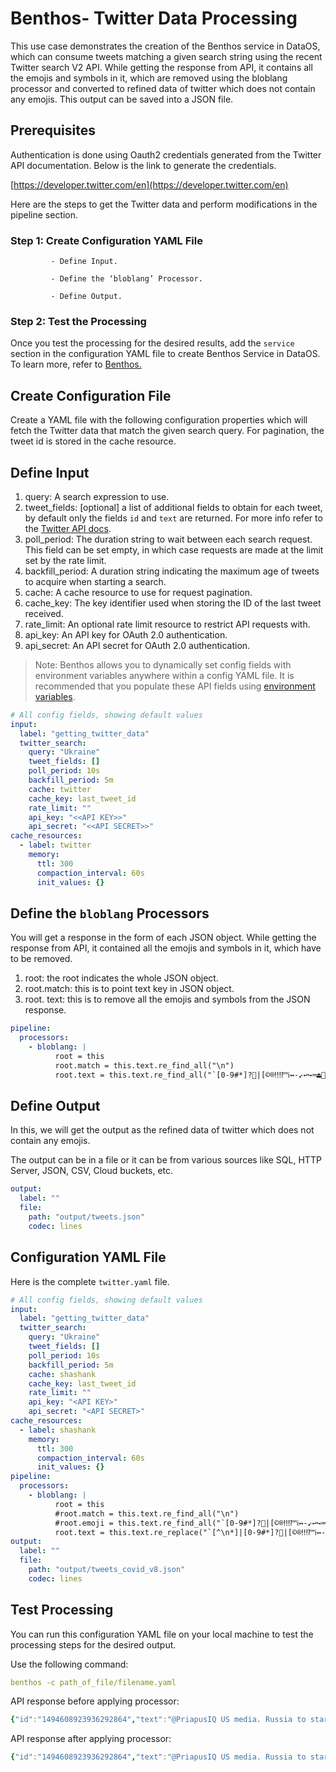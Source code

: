 # Benthos- Twitter Data Processing

This use case demonstrates the creation of the Benthos service in DataOS, which can consume tweets matching a given search string using the recent Twitter search V2 API. While getting the response from API, it contains all the emojis and symbols in it, which are removed using the bloblang processor and converted to refined data of twitter which does not contain any emojis. This output can be saved into a JSON file.

## Prerequisites

Authentication is done using Oauth2 credentials generated from the Twitter API documentation. Below is the link to generate the credentials.

[https://developer.twitter.com/en](https://developer.twitter.com/en)

Here are the steps to get the Twitter data and perform modifications in the pipeline section.

### Step 1: Create Configuration YAML File

             - Define Input.

             - Define the ‘bloblang’ Processor.

             - Define Output.

### Step 2: Test the Processing

Once you test the processing for the desired results, add the `service` section in the configuration YAML file to create Benthos Service in DataOS. To learn more, refer to [Benthos.](./Benthos.md)


## Create Configuration File

Create a YAML file with the following configuration properties which will fetch the Twitter data that match the given search query. For pagination, the tweet id is stored in the cache resource.

## Define Input

1. query: A search expression to use.
2. tweet_fields: [optional] a list of additional fields to obtain for each tweet, by default only the fields `id` and `text` are returned. For more info refer to the [Twitter API docs](https://developer.twitter.com/en/docs/twitter-api/fields).
3. poll_period: The duration string to wait between each search request. This field can be set empty, in which case requests are made at the limit set by the rate limit.
4. backfill_period: A duration string indicating the maximum age of tweets to acquire when starting a search.
5. cache: A cache resource to use for request pagination.
6. cache_key: The key identifier used when storing the ID of the last tweet received.
7. rate_limit: An optional rate limit resource to restrict API requests with. 
8. api_key: An API key for OAuth 2.0 authentication. 
9. api_secret: An API secret for OAuth 2.0 authentication. 

> Note: Benthos allows you to dynamically set config fields with environment variables anywhere within a config YAML file. It is recommended that you populate these API fields using [environment variables](https://www.benthos.dev/docs/configuration/interpolation).
> 

```yaml
# All config fields, showing default values
input:
  label: "getting_twitter_data"
  twitter_search:
    query: "Ukraine"
    tweet_fields: []
    poll_period: 10s
    backfill_period: 5m
    cache: twitter
    cache_key: last_tweet_id
    rate_limit: ""
    api_key: "<<API KEY>>"
    api_secret: "<<API SECRET>>"
cache_resources:
  - label: twitter
    memory:
      ttl: 300
      compaction_interval: 60s
      init_values: {}
```

## Define the `bloblang` Processors

You will get a response in the form of each JSON object. While getting the response from API, it contained all the emojis and symbols in it, which have to be removed.

1. root: the root indicates the whole JSON object. 
2. root.match: this is to point text key in JSON object.
3. root. text: this is to remove all the emojis and symbols from the JSON response.

```yaml
pipeline:
  processors:
    - bloblang: |
          root = this
          root.match = this.text.re_find_all("\n")
          root.text = this.text.re_find_all("`[0-9#*]️?⃣|[©®‼⁉™ℹ↔-↙↩↪⌨⏏⏭-⏯⏱⏲⏸-⏺Ⓜ▪▫▶◀◻◼☀-☄☎☑☘☠☢☣☦☪☮☯☸-☺♀♂♟♠♣♥♦♨♻♾⚒⚔-⚗⚙⚛⚜⚠⚧⚰⚱⛈⛏⛑⛓⛩⛰⛱⛴⛷⛸✂✈✉✏✒✔✖✝✡✳✴❄❇❣➡⤴⤵⬅-⬇〰〽㊗㊙🅰🅱🅾🅿🈂🈷🌡🌤-🌬🌶🍽🎖🎗🎙-🎛🎞🎟🏍🏎🏔-🏟🏵🏷🐿📽🕉🕊🕯🕰🕳🕶-🕹🖇🖊-🖍🖥🖨🖱🖲🖼🗂-🗄🗑-🗓🗜-🗞🗡🗣🗨🗯🗳🗺🛋🛍-🛏🛠-🛥🛩🛰🛳]️?|[☝✌✍🕴🖐][️🏻-🏿]?|[⛹🏋🏌🕵](?:‍[♀♂]️?|[️🏻-🏿](?:‍[♀♂]️?)?)?|[✊✋🎅🏂🏇👂👃👆-👐👦👧👫-👭👲👴-👶👸👼💃💅💏💑💪🕺🖕🖖🙌🙏🛀🛌🤌🤏🤘-🤟🤰-🤴🤶🥷🦵🦶🦻🧒🧓🧕🫃-🫅🫰🫲-🫶][🏻-🏿]?|❤(?:‍[🔥🩹]|️(?:‍[🔥🩹])?)?|🇦[🇨-🇬🇮🇱🇲🇴🇶-🇺🇼🇽🇿]|🇧[🇦🇧🇩-🇯🇱-🇴🇶-🇹🇻🇼🇾🇿]|🇨[🇦🇨🇩🇫-🇮🇰-🇵🇷🇺-🇿]|🇩[🇪🇬🇯🇰🇲🇴🇿]|🇪[🇦🇨🇪🇬🇭🇷-🇺]|🇫[🇮-🇰🇲🇴🇷]|🇬[🇦🇧🇩-🇮🇱-🇳🇵-🇺🇼🇾]|🇭[🇰🇲🇳🇷🇹🇺]|🇮[🇨-🇪🇱-🇴🇶-🇹]|🇯[🇪🇲🇴🇵]|🇰[🇪🇬-🇮🇲🇳🇵🇷🇼🇾🇿]|🇱[🇦-🇨🇮🇰🇷-🇻🇾]|🇲[🇦🇨-🇭🇰-🇿]|🇳[🇦🇨🇪-🇬🇮🇱🇴🇵🇷🇺🇿]|🇴🇲|🇵[🇦🇪-🇭🇰-🇳🇷-🇹🇼🇾]|🇶🇦|🇷[🇪🇴🇸🇺🇼]|🇸[🇦-🇪🇬-🇴🇷-🇹🇻🇽-🇿]|🇹[🇦🇨🇩🇫-🇭🇯-🇴🇷🇹🇻🇼🇿]|🇺[🇦🇬🇲🇳🇸🇾🇿]|🇻[🇦🇨🇪🇬🇮🇳🇺]|🇼[🇫🇸]|🇽🇰|🇾[🇪🇹]|🇿[🇦🇲🇼]|[🏃🏄🏊👮👰👱👳👷💁💂💆💇🙅-🙇🙋🙍🙎🚣🚴-🚶🤦🤵🤷-🤹🤽🤾🦸🦹🧍-🧏🧔🧖-🧝](?:‍[♀♂]️?|[🏻-🏿](?:‍[♀♂]️?)?)?|🏳(?:‍(?:⚧️?|🌈)|️(?:‍(?:⚧️?|🌈))?)?|🏴(?:‍☠️?|󠁧󠁢(?:󠁥󠁮󠁧|󠁳󠁣󠁴|󠁷󠁬󠁳)󠁿)?|🐈(?:‍⬛)?|🐕(?:‍🦺)?|🐻(?:‍❄️?)?|👁(?:‍🗨️?|️(?:‍🗨️?)?)?|👨(?:‍(?:[⚕⚖✈]️?|❤️?‍(?:💋‍)?👨|👦(?:‍👦)?|👧(?:‍[👦👧])?|[👨👩]‍(?:👦(?:‍👦)?|👧(?:‍[👦👧])?)|[🌾🍳🍼🎓🎤🎨🏫🏭💻💼🔧🔬🚀🚒🦯-🦳🦼🦽])|🏻(?:‍(?:[⚕⚖✈]️?|❤️?‍(?:💋‍)?👨[🏻-🏿]|🤝‍👨[🏼-🏿]|[🌾🍳🍼🎓🎤🎨🏫🏭💻💼🔧🔬🚀🚒🦯-🦳🦼🦽]))?|🏼(?:‍(?:[⚕⚖✈]️?|❤️?‍(?:💋‍)?👨[🏻-🏿]|🤝‍👨[🏻🏽-🏿]|[🌾🍳🍼🎓🎤🎨🏫🏭💻💼🔧🔬🚀🚒🦯-🦳🦼🦽]))?|🏽(?:‍(?:[⚕⚖✈]️?|❤️?‍(?:💋‍)?👨[🏻-🏿]|🤝‍👨[🏻🏼🏾🏿]|[🌾🍳🍼🎓🎤🎨🏫🏭💻💼🔧🔬🚀🚒🦯-🦳🦼🦽]))?|🏾(?:‍(?:[⚕⚖✈]️?|❤️?‍(?:💋‍)?👨[🏻-🏿]|🤝‍👨[🏻-🏽🏿]|[🌾🍳🍼🎓🎤🎨🏫🏭💻💼🔧🔬🚀🚒🦯-🦳🦼🦽]))?|🏿(?:‍(?:[⚕⚖✈]️?|❤️?‍(?:💋‍)?👨[🏻-🏿]|🤝‍👨[🏻-🏾]|[🌾🍳🍼🎓🎤🎨🏫🏭💻💼🔧🔬🚀🚒🦯-🦳🦼🦽]))?)?|👩(?:‍(?:[⚕⚖✈]️?|❤️?‍(?:[👨👩]|💋‍[👨👩])|👦(?:‍👦)?|👧(?:‍[👦👧])?|👩‍(?:👦(?:‍👦)?|👧(?:‍[👦👧])?)|[🌾🍳🍼🎓🎤🎨🏫🏭💻💼🔧🔬🚀🚒🦯-🦳🦼🦽])|🏻(?:‍(?:[⚕⚖✈]️?|❤️?‍(?:💋‍)?[👨👩][🏻-🏿]|🤝‍[👨👩][🏼-🏿]|[🌾🍳🍼🎓🎤🎨🏫🏭💻💼🔧🔬🚀🚒🦯-🦳🦼🦽]))?|🏼(?:‍(?:[⚕⚖✈]️?|❤️?‍(?:💋‍)?[👨👩][🏻-🏿]|🤝‍[👨👩][🏻🏽-🏿]|[🌾🍳🍼🎓🎤🎨🏫🏭💻💼🔧🔬🚀🚒🦯-🦳🦼🦽]))?|🏽(?:‍(?:[⚕⚖✈]️?|❤️?‍(?:💋‍)?[👨👩][🏻-🏿]|🤝‍[👨👩][🏻🏼🏾🏿]|[🌾🍳🍼🎓🎤🎨🏫🏭💻💼🔧🔬🚀🚒🦯-🦳🦼🦽]))?|🏾(?:‍(?:[⚕⚖✈]️?|❤️?‍(?:💋‍)?[👨👩][🏻-🏿]|🤝‍[👨👩][🏻-🏽🏿]|[🌾🍳🍼🎓🎤🎨🏫🏭💻💼🔧🔬🚀🚒🦯-🦳🦼🦽]))?|🏿(?:‍(?:[⚕⚖✈]️?|❤️?‍(?:💋‍)?[👨👩][🏻-🏿]|🤝‍[👨👩][🏻-🏾]|[🌾🍳🍼🎓🎤🎨🏫🏭💻💼🔧🔬🚀🚒🦯-🦳🦼🦽]))?)?|[👯🤼🧞🧟](?:‍[♀♂]️?)?|😮(?:‍💨)?|😵(?:‍💫)?|😶(?:‍🌫️?)?|🧑(?:‍(?:[⚕⚖✈]️?|🤝‍🧑|[🌾🍳🍼🎄🎓🎤🎨🏫🏭💻💼🔧🔬🚀🚒🦯-🦳🦼🦽])|🏻(?:‍(?:[⚕⚖✈]️?|❤️?‍(?:💋‍)?🧑[🏼-🏿]|🤝‍🧑[🏻-🏿]|[🌾🍳🍼🎄🎓🎤🎨🏫🏭💻💼🔧🔬🚀🚒🦯-🦳🦼🦽]))?|🏼(?:‍(?:[⚕⚖✈]️?|❤️?‍(?:💋‍)?🧑[🏻🏽-🏿]|🤝‍🧑[🏻-🏿]|[🌾🍳🍼🎄🎓🎤🎨🏫🏭💻💼🔧🔬🚀🚒🦯-🦳🦼🦽]))?|🏽(?:‍(?:[⚕⚖✈]️?|❤️?‍(?:💋‍)?🧑[🏻🏼🏾🏿]|🤝‍🧑[🏻-🏿]|[🌾🍳🍼🎄🎓🎤🎨🏫🏭💻💼🔧🔬🚀🚒🦯-🦳🦼🦽]))?|🏾(?:‍(?:[⚕⚖✈]️?|❤️?‍(?:💋‍)?🧑[🏻-🏽🏿]|🤝‍🧑[🏻-🏿]|[🌾🍳🍼🎄🎓🎤🎨🏫🏭💻💼🔧🔬🚀🚒🦯-🦳🦼🦽]))?|🏿(?:‍(?:[⚕⚖✈]️?|❤️?‍(?:💋‍)?🧑[🏻-🏾]|🤝‍🧑[🏻-🏿]|[🌾🍳🍼🎄🎓🎤🎨🏫🏭💻💼🔧🔬🚀🚒🦯-🦳🦼🦽]))?)?|[⌚⌛⏩-⏬⏰⏳◽◾☔☕♈-♓♿⚓⚡⚪⚫⚽⚾⛄⛅⛎⛔⛪⛲⛳⛵⛺⛽✅✨❌❎❓-❕❗➕-➗➰➿⬛⬜⭐⭕🀄🃏🆎🆑-🆚🈁🈚🈯🈲-🈶🈸-🈺🉐🉑🌀-🌠🌭-🌵🌷-🍼🍾-🎄🎆-🎓🎠-🏁🏅🏆🏈🏉🏏-🏓🏠-🏰🏸-🐇🐉-🐔🐖-🐺🐼-🐾👀👄👅👑-👥👪👹-👻👽-💀💄💈-💎💐💒-💩💫-📼📿-🔽🕋-🕎🕐-🕧🖤🗻-😭😯-😴😷-🙄🙈-🙊🚀-🚢🚤-🚳🚷-🚿🛁-🛅🛐-🛒🛕-🛗🛝-🛟🛫🛬🛴-🛼🟠-🟫🟰🤍🤎🤐-🤗🤠-🤥🤧-🤯🤺🤿-🥅🥇-🥶🥸-🦴🦷🦺🦼-🧌🧐🧠-🧿🩰-🩴🩸-🩼🪀-🪆🪐-🪬🪰-🪺🫀-🫂🫐-🫙🫠-🫧]|🫱(?:🏻(?:‍🫲[🏼-🏿])?|🏼(?:‍🫲[🏻🏽-🏿])?|🏽(?:‍🫲[🏻🏼🏾🏿])?|🏾(?:‍🫲[🏻-🏽🏿])?|🏿(?:‍🫲[🏻-🏾])?)?`g")

```

## Define Output

In this, we will get the output as the refined data of twitter which does not contain any emojis.

The output can be in a file or it can be from various sources like SQL, HTTP Server, JSON, CSV, Cloud buckets, etc.

```yaml
output:
  label: ""
  file:
    path: "output/tweets.json"
    codec: lines
```

## Configuration YAML File

Here is the complete `twitter.yaml` file.

```yaml
# All config fields, showing default values
input:
  label: "getting_twitter_data"
  twitter_search:
    query: "Ukraine"
    tweet_fields: []
    poll_period: 10s
    backfill_period: 5m
    cache: shashank
    cache_key: last_tweet_id
    rate_limit: ""
    api_key: "<API KEY>"
    api_secret: "<API SECRET>"
cache_resources:
  - label: shashank
    memory:
      ttl: 300
      compaction_interval: 60s
      init_values: {}
pipeline:
  processors:
    - bloblang: |
          root = this
          #root.match = this.text.re_find_all("\n")
          #root.emoji = this.text.re_find_all("`[0-9#*]️?⃣|[©®‼⁉™ℹ↔-↙↩↪⌨⏏⏭-⏯⏱⏲⏸-⏺Ⓜ▪▫▶◀◻◼☀-☄☎☑☘☠☢☣☦☪☮☯☸-☺♀♂♟♠♣♥♦♨♻♾⚒⚔-⚗⚙⚛⚜⚠⚧⚰⚱⛈⛏⛑⛓⛩⛰⛱⛴⛷⛸✂✈✉✏✒✔✖✝✡✳✴❄❇❣➡⤴⤵⬅-⬇〰〽㊗㊙🅰🅱🅾🅿🈂🈷🌡🌤-🌬🌶🍽🎖🎗🎙-🎛🎞🎟🏍🏎🏔-🏟🏵🏷🐿📽🕉🕊🕯🕰🕳🕶-🕹🖇🖊-🖍🖥🖨🖱🖲🖼🗂-🗄🗑-🗓🗜-🗞🗡🗣🗨🗯🗳🗺🛋🛍-🛏🛠-🛥🛩🛰🛳]️?|[☝✌✍🕴🖐][️🏻-🏿]?|[⛹🏋🏌🕵](?:‍[♀♂]️?|[️🏻-🏿](?:‍[♀♂]️?)?)?|[✊✋🎅🏂🏇👂👃👆-👐👦👧👫-👭👲👴-👶👸👼💃💅💏💑💪🕺🖕🖖🙌🙏🛀🛌🤌🤏🤘-🤟🤰-🤴🤶🥷🦵🦶🦻🧒🧓🧕🫃-🫅🫰🫲-🫶][🏻-🏿]?|❤(?:‍[🔥🩹]|️(?:‍[🔥🩹])?)?|🇦[🇨-🇬🇮🇱🇲🇴🇶-🇺🇼🇽🇿]|🇧[🇦🇧🇩-🇯🇱-🇴🇶-🇹🇻🇼🇾🇿]|🇨[🇦🇨🇩🇫-🇮🇰-🇵🇷🇺-🇿]|🇩[🇪🇬🇯🇰🇲🇴🇿]|🇪[🇦🇨🇪🇬🇭🇷-🇺]|🇫[🇮-🇰🇲🇴🇷]|🇬[🇦🇧🇩-🇮🇱-🇳🇵-🇺🇼🇾]|🇭[🇰🇲🇳🇷🇹🇺]|🇮[🇨-🇪🇱-🇴🇶-🇹]|🇯[🇪🇲🇴🇵]|🇰[🇪🇬-🇮🇲🇳🇵🇷🇼🇾🇿]|🇱[🇦-🇨🇮🇰🇷-🇻🇾]|🇲[🇦🇨-🇭🇰-🇿]|🇳[🇦🇨🇪-🇬🇮🇱🇴🇵🇷🇺🇿]|🇴🇲|🇵[🇦🇪-🇭🇰-🇳🇷-🇹🇼🇾]|🇶🇦|🇷[🇪🇴🇸🇺🇼]|🇸[🇦-🇪🇬-🇴🇷-🇹🇻🇽-🇿]|🇹[🇦🇨🇩🇫-🇭🇯-🇴🇷🇹🇻🇼🇿]|🇺[🇦🇬🇲🇳🇸🇾🇿]|🇻[🇦🇨🇪🇬🇮🇳🇺]|🇼[🇫🇸]|🇽🇰|🇾[🇪🇹]|🇿[🇦🇲🇼]|[🏃🏄🏊👮👰👱👳👷💁💂💆💇🙅-🙇🙋🙍🙎🚣🚴-🚶🤦🤵🤷-🤹🤽🤾🦸🦹🧍-🧏🧔🧖-🧝](?:‍[♀♂]️?|[🏻-🏿](?:‍[♀♂]️?)?)?|🏳(?:‍(?:⚧️?|🌈)|️(?:‍(?:⚧️?|🌈))?)?|🏴(?:‍☠️?|󠁧󠁢(?:󠁥󠁮󠁧|󠁳󠁣󠁴|󠁷󠁬󠁳)󠁿)?|🐈(?:‍⬛)?|🐕(?:‍🦺)?|🐻(?:‍❄️?)?|👁(?:‍🗨️?|️(?:‍🗨️?)?)?|👨(?:‍(?:[⚕⚖✈]️?|❤️?‍(?:💋‍)?👨|👦(?:‍👦)?|👧(?:‍[👦👧])?|[👨👩]‍(?:👦(?:‍👦)?|👧(?:‍[👦👧])?)|[🌾🍳🍼🎓🎤🎨🏫🏭💻💼🔧🔬🚀🚒🦯-🦳🦼🦽])|🏻(?:‍(?:[⚕⚖✈]️?|❤️?‍(?:💋‍)?👨[🏻-🏿]|🤝‍👨[🏼-🏿]|[🌾🍳🍼🎓🎤🎨🏫🏭💻💼🔧🔬🚀🚒🦯-🦳🦼🦽]))?|🏼(?:‍(?:[⚕⚖✈]️?|❤️?‍(?:💋‍)?👨[🏻-🏿]|🤝‍👨[🏻🏽-🏿]|[🌾🍳🍼🎓🎤🎨🏫🏭💻💼🔧🔬🚀🚒🦯-🦳🦼🦽]))?|🏽(?:‍(?:[⚕⚖✈]️?|❤️?‍(?:💋‍)?👨[🏻-🏿]|🤝‍👨[🏻🏼🏾🏿]|[🌾🍳🍼🎓🎤🎨🏫🏭💻💼🔧🔬🚀🚒🦯-🦳🦼🦽]))?|🏾(?:‍(?:[⚕⚖✈]️?|❤️?‍(?:💋‍)?👨[🏻-🏿]|🤝‍👨[🏻-🏽🏿]|[🌾🍳🍼🎓🎤🎨🏫🏭💻💼🔧🔬🚀🚒🦯-🦳🦼🦽]))?|🏿(?:‍(?:[⚕⚖✈]️?|❤️?‍(?:💋‍)?👨[🏻-🏿]|🤝‍👨[🏻-🏾]|[🌾🍳🍼🎓🎤🎨🏫🏭💻💼🔧🔬🚀🚒🦯-🦳🦼🦽]))?)?|👩(?:‍(?:[⚕⚖✈]️?|❤️?‍(?:[👨👩]|💋‍[👨👩])|👦(?:‍👦)?|👧(?:‍[👦👧])?|👩‍(?:👦(?:‍👦)?|👧(?:‍[👦👧])?)|[🌾🍳🍼🎓🎤🎨🏫🏭💻💼🔧🔬🚀🚒🦯-🦳🦼🦽])|🏻(?:‍(?:[⚕⚖✈]️?|❤️?‍(?:💋‍)?[👨👩][🏻-🏿]|🤝‍[👨👩][🏼-🏿]|[🌾🍳🍼🎓🎤🎨🏫🏭💻💼🔧🔬🚀🚒🦯-🦳🦼🦽]))?|🏼(?:‍(?:[⚕⚖✈]️?|❤️?‍(?:💋‍)?[👨👩][🏻-🏿]|🤝‍[👨👩][🏻🏽-🏿]|[🌾🍳🍼🎓🎤🎨🏫🏭💻💼🔧🔬🚀🚒🦯-🦳🦼🦽]))?|🏽(?:‍(?:[⚕⚖✈]️?|❤️?‍(?:💋‍)?[👨👩][🏻-🏿]|🤝‍[👨👩][🏻🏼🏾🏿]|[🌾🍳🍼🎓🎤🎨🏫🏭💻💼🔧🔬🚀🚒🦯-🦳🦼🦽]))?|🏾(?:‍(?:[⚕⚖✈]️?|❤️?‍(?:💋‍)?[👨👩][🏻-🏿]|🤝‍[👨👩][🏻-🏽🏿]|[🌾🍳🍼🎓🎤🎨🏫🏭💻💼🔧🔬🚀🚒🦯-🦳🦼🦽]))?|🏿(?:‍(?:[⚕⚖✈]️?|❤️?‍(?:💋‍)?[👨👩][🏻-🏿]|🤝‍[👨👩][🏻-🏾]|[🌾🍳🍼🎓🎤🎨🏫🏭💻💼🔧🔬🚀🚒🦯-🦳🦼🦽]))?)?|[👯🤼🧞🧟](?:‍[♀♂]️?)?|😮(?:‍💨)?|😵(?:‍💫)?|😶(?:‍🌫️?)?|🧑(?:‍(?:[⚕⚖✈]️?|🤝‍🧑|[🌾🍳🍼🎄🎓🎤🎨🏫🏭💻💼🔧🔬🚀🚒🦯-🦳🦼🦽])|🏻(?:‍(?:[⚕⚖✈]️?|❤️?‍(?:💋‍)?🧑[🏼-🏿]|🤝‍🧑[🏻-🏿]|[🌾🍳🍼🎄🎓🎤🎨🏫🏭💻💼🔧🔬🚀🚒🦯-🦳🦼🦽]))?|🏼(?:‍(?:[⚕⚖✈]️?|❤️?‍(?:💋‍)?🧑[🏻🏽-🏿]|🤝‍🧑[🏻-🏿]|[🌾🍳🍼🎄🎓🎤🎨🏫🏭💻💼🔧🔬🚀🚒🦯-🦳🦼🦽]))?|🏽(?:‍(?:[⚕⚖✈]️?|❤️?‍(?:💋‍)?🧑[🏻🏼🏾🏿]|🤝‍🧑[🏻-🏿]|[🌾🍳🍼🎄🎓🎤🎨🏫🏭💻💼🔧🔬🚀🚒🦯-🦳🦼🦽]))?|🏾(?:‍(?:[⚕⚖✈]️?|❤️?‍(?:💋‍)?🧑[🏻-🏽🏿]|🤝‍🧑[🏻-🏿]|[🌾🍳🍼🎄🎓🎤🎨🏫🏭💻💼🔧🔬🚀🚒🦯-🦳🦼🦽]))?|🏿(?:‍(?:[⚕⚖✈]️?|❤️?‍(?:💋‍)?🧑[🏻-🏾]|🤝‍🧑[🏻-🏿]|[🌾🍳🍼🎄🎓🎤🎨🏫🏭💻💼🔧🔬🚀🚒🦯-🦳🦼🦽]))?)?|[⌚⌛⏩-⏬⏰⏳◽◾☔☕♈-♓♿⚓⚡⚪⚫⚽⚾⛄⛅⛎⛔⛪⛲⛳⛵⛺⛽✅✨❌❎❓-❕❗➕-➗➰➿⬛⬜⭐⭕🀄🃏🆎🆑-🆚🈁🈚🈯🈲-🈶🈸-🈺🉐🉑🌀-🌠🌭-🌵🌷-🍼🍾-🎄🎆-🎓🎠-🏁🏅🏆🏈🏉🏏-🏓🏠-🏰🏸-🐇🐉-🐔🐖-🐺🐼-🐾👀👄👅👑-👥👪👹-👻👽-💀💄💈-💎💐💒-💩💫-📼📿-🔽🕋-🕎🕐-🕧🖤🗻-😭😯-😴😷-🙄🙈-🙊🚀-🚢🚤-🚳🚷-🚿🛁-🛅🛐-🛒🛕-🛗🛝-🛟🛫🛬🛴-🛼🟠-🟫🟰🤍🤎🤐-🤗🤠-🤥🤧-🤯🤺🤿-🥅🥇-🥶🥸-🦴🦷🦺🦼-🧌🧐🧠-🧿🩰-🩴🩸-🩼🪀-🪆🪐-🪬🪰-🪺🫀-🫂🫐-🫙🫠-🫧]|🫱(?:🏻(?:‍🫲[🏼-🏿])?|🏼(?:‍🫲[🏻🏽-🏿])?|🏽(?:‍🫲[🏻🏼🏾🏿])?|🏾(?:‍🫲[🏻-🏽🏿])?|🏿(?:‍🫲[🏻-🏾])?)?`g")
          root.text = this.text.re_replace("`[^\n*]|[0-9#*]️?⃣|[©®‼⁉™ℹ↔-↙↩↪⌨⏏⏭-⏯⏱⏲⏸-⏺Ⓜ▪▫▶◀◻◼☀-☄☎☑☘☠☢☣☦☪☮☯☸-☺♀♂♟♠♣♥♦♨♻♾⚒⚔-⚗⚙⚛⚜⚠⚧⚰⚱⛈⛏⛑⛓⛩⛰⛱⛴⛷⛸✂✈✉✏✒✔✖✝✡✳✴❄❇❣➡⤴⤵⬅-⬇〰〽㊗㊙🅰🅱🅾🅿🈂🈷🌡🌤-🌬🌶🍽🎖🎗🎙-🎛🎞🎟🏍🏎🏔-🏟🏵🏷🐿📽🕉🕊🕯🕰🕳🕶-🕹🖇🖊-🖍🖥🖨🖱🖲🖼🗂-🗄🗑-🗓🗜-🗞🗡🗣🗨🗯🗳🗺🛋🛍-🛏🛠-🛥🛩🛰🛳]️?|[☝✌✍🕴🖐][️🏻-🏿]?|[⛹🏋🏌🕵](?:‍[♀♂]️?|[️🏻-🏿](?:‍[♀♂]️?)?)?|[✊✋🎅🏂🏇👂👃👆-👐👦👧👫-👭👲👴-👶👸👼💃💅💏💑💪🕺🖕🖖🙌🙏🛀🛌🤌🤏🤘-🤟🤰-🤴🤶🥷🦵🦶🦻🧒🧓🧕🫃-🫅🫰🫲-🫶][🏻-🏿]?|❤(?:‍[🔥🩹]|️(?:‍[🔥🩹])?)?|🇦[🇨-🇬🇮🇱🇲🇴🇶-🇺🇼🇽🇿]|🇧[🇦🇧🇩-🇯🇱-🇴🇶-🇹🇻🇼🇾🇿]|🇨[🇦🇨🇩🇫-🇮🇰-🇵🇷🇺-🇿]|🇩[🇪🇬🇯🇰🇲🇴🇿]|🇪[🇦🇨🇪🇬🇭🇷-🇺]|🇫[🇮-🇰🇲🇴🇷]|🇬[🇦🇧🇩-🇮🇱-🇳🇵-🇺🇼🇾]|🇭[🇰🇲🇳🇷🇹🇺]|🇮[🇨-🇪🇱-🇴🇶-🇹]|🇯[🇪🇲🇴🇵]|🇰[🇪🇬-🇮🇲🇳🇵🇷🇼🇾🇿]|🇱[🇦-🇨🇮🇰🇷-🇻🇾]|🇲[🇦🇨-🇭🇰-🇿]|🇳[🇦🇨🇪-🇬🇮🇱🇴🇵🇷🇺🇿]|🇴🇲|🇵[🇦🇪-🇭🇰-🇳🇷-🇹🇼🇾]|🇶🇦|🇷[🇪🇴🇸🇺🇼]|🇸[🇦-🇪🇬-🇴🇷-🇹🇻🇽-🇿]|🇹[🇦🇨🇩🇫-🇭🇯-🇴🇷🇹🇻🇼🇿]|🇺[🇦🇬🇲🇳🇸🇾🇿]|🇻[🇦🇨🇪🇬🇮🇳🇺]|🇼[🇫🇸]|🇽🇰|🇾[🇪🇹]|🇿[🇦🇲🇼]|[🏃🏄🏊👮👰👱👳👷💁💂💆💇🙅-🙇🙋🙍🙎🚣🚴-🚶🤦🤵🤷-🤹🤽🤾🦸🦹🧍-🧏🧔🧖-🧝](?:‍[♀♂]️?|[🏻-🏿](?:‍[♀♂]️?)?)?|🏳(?:‍(?:⚧️?|🌈)|️(?:‍(?:⚧️?|🌈))?)?|🏴(?:‍☠️?|󠁧󠁢(?:󠁥󠁮󠁧|󠁳󠁣󠁴|󠁷󠁬󠁳)󠁿)?|🐈(?:‍⬛)?|🐕(?:‍🦺)?|🐻(?:‍❄️?)?|👁(?:‍🗨️?|️(?:‍🗨️?)?)?|👨(?:‍(?:[⚕⚖✈]️?|❤️?‍(?:💋‍)?👨|👦(?:‍👦)?|👧(?:‍[👦👧])?|[👨👩]‍(?:👦(?:‍👦)?|👧(?:‍[👦👧])?)|[🌾🍳🍼🎓🎤🎨🏫🏭💻💼🔧🔬🚀🚒🦯-🦳🦼🦽])|🏻(?:‍(?:[⚕⚖✈]️?|❤️?‍(?:💋‍)?👨[🏻-🏿]|🤝‍👨[🏼-🏿]|[🌾🍳🍼🎓🎤🎨🏫🏭💻💼🔧🔬🚀🚒🦯-🦳🦼🦽]))?|🏼(?:‍(?:[⚕⚖✈]️?|❤️?‍(?:💋‍)?👨[🏻-🏿]|🤝‍👨[🏻🏽-🏿]|[🌾🍳🍼🎓🎤🎨🏫🏭💻💼🔧🔬🚀🚒🦯-🦳🦼🦽]))?|🏽(?:‍(?:[⚕⚖✈]️?|❤️?‍(?:💋‍)?👨[🏻-🏿]|🤝‍👨[🏻🏼🏾🏿]|[🌾🍳🍼🎓🎤🎨🏫🏭💻💼🔧🔬🚀🚒🦯-🦳🦼🦽]))?|🏾(?:‍(?:[⚕⚖✈]️?|❤️?‍(?:💋‍)?👨[🏻-🏿]|🤝‍👨[🏻-🏽🏿]|[🌾🍳🍼🎓🎤🎨🏫🏭💻💼🔧🔬🚀🚒🦯-🦳🦼🦽]))?|🏿(?:‍(?:[⚕⚖✈]️?|❤️?‍(?:💋‍)?👨[🏻-🏿]|🤝‍👨[🏻-🏾]|[🌾🍳🍼🎓🎤🎨🏫🏭💻💼🔧🔬🚀🚒🦯-🦳🦼🦽]))?)?|👩(?:‍(?:[⚕⚖✈]️?|❤️?‍(?:[👨👩]|💋‍[👨👩])|👦(?:‍👦)?|👧(?:‍[👦👧])?|👩‍(?:👦(?:‍👦)?|👧(?:‍[👦👧])?)|[🌾🍳🍼🎓🎤🎨🏫🏭💻💼🔧🔬🚀🚒🦯-🦳🦼🦽])|🏻(?:‍(?:[⚕⚖✈]️?|❤️?‍(?:💋‍)?[👨👩][🏻-🏿]|🤝‍[👨👩][🏼-🏿]|[🌾🍳🍼🎓🎤🎨🏫🏭💻💼🔧🔬🚀🚒🦯-🦳🦼🦽]))?|🏼(?:‍(?:[⚕⚖✈]️?|❤️?‍(?:💋‍)?[👨👩][🏻-🏿]|🤝‍[👨👩][🏻🏽-🏿]|[🌾🍳🍼🎓🎤🎨🏫🏭💻💼🔧🔬🚀🚒🦯-🦳🦼🦽]))?|🏽(?:‍(?:[⚕⚖✈]️?|❤️?‍(?:💋‍)?[👨👩][🏻-🏿]|🤝‍[👨👩][🏻🏼🏾🏿]|[🌾🍳🍼🎓🎤🎨🏫🏭💻💼🔧🔬🚀🚒🦯-🦳🦼🦽]))?|🏾(?:‍(?:[⚕⚖✈]️?|❤️?‍(?:💋‍)?[👨👩][🏻-🏿]|🤝‍[👨👩][🏻-🏽🏿]|[🌾🍳🍼🎓🎤🎨🏫🏭💻💼🔧🔬🚀🚒🦯-🦳🦼🦽]))?|🏿(?:‍(?:[⚕⚖✈]️?|❤️?‍(?:💋‍)?[👨👩][🏻-🏿]|🤝‍[👨👩][🏻-🏾]|[🌾🍳🍼🎓🎤🎨🏫🏭💻💼🔧🔬🚀🚒🦯-🦳🦼🦽]))?)?|[👯🤼🧞🧟](?:‍[♀♂]️?)?|😮(?:‍💨)?|😵(?:‍💫)?|😶(?:‍🌫️?)?|🧑(?:‍(?:[⚕⚖✈]️?|🤝‍🧑|[🌾🍳🍼🎄🎓🎤🎨🏫🏭💻💼🔧🔬🚀🚒🦯-🦳🦼🦽])|🏻(?:‍(?:[⚕⚖✈]️?|❤️?‍(?:💋‍)?🧑[🏼-🏿]|🤝‍🧑[🏻-🏿]|[🌾🍳🍼🎄🎓🎤🎨🏫🏭💻💼🔧🔬🚀🚒🦯-🦳🦼🦽]))?|🏼(?:‍(?:[⚕⚖✈]️?|❤️?‍(?:💋‍)?🧑[🏻🏽-🏿]|🤝‍🧑[🏻-🏿]|[🌾🍳🍼🎄🎓🎤🎨🏫🏭💻💼🔧🔬🚀🚒🦯-🦳🦼🦽]))?|🏽(?:‍(?:[⚕⚖✈]️?|❤️?‍(?:💋‍)?🧑[🏻🏼🏾🏿]|🤝‍🧑[🏻-🏿]|[🌾🍳🍼🎄🎓🎤🎨🏫🏭💻💼🔧🔬🚀🚒🦯-🦳🦼🦽]))?|🏾(?:‍(?:[⚕⚖✈]️?|❤️?‍(?:💋‍)?🧑[🏻-🏽🏿]|🤝‍🧑[🏻-🏿]|[🌾🍳🍼🎄🎓🎤🎨🏫🏭💻💼🔧🔬🚀🚒🦯-🦳🦼🦽]))?|🏿(?:‍(?:[⚕⚖✈]️?|❤️?‍(?:💋‍)?🧑[🏻-🏾]|🤝‍🧑[🏻-🏿]|[🌾🍳🍼🎄🎓🎤🎨🏫🏭💻💼🔧🔬🚀🚒🦯-🦳🦼🦽]))?)?|[⌚⌛⏩-⏬⏰⏳◽◾☔☕♈-♓♿⚓⚡⚪⚫⚽⚾⛄⛅⛎⛔⛪⛲⛳⛵⛺⛽✅✨❌❎❓-❕❗➕-➗➰➿⬛⬜⭐⭕🀄🃏🆎🆑-🆚🈁🈚🈯🈲-🈶🈸-🈺🉐🉑🌀-🌠🌭-🌵🌷-🍼🍾-🎄🎆-🎓🎠-🏁🏅🏆🏈🏉🏏-🏓🏠-🏰🏸-🐇🐉-🐔🐖-🐺🐼-🐾👀👄👅👑-👥👪👹-👻👽-💀💄💈-💎💐💒-💩💫-📼📿-🔽🕋-🕎🕐-🕧🖤🗻-😭😯-😴😷-🙄🙈-🙊🚀-🚢🚤-🚳🚷-🚿🛁-🛅🛐-🛒🛕-🛗🛝-🛟🛫🛬🛴-🛼🟠-🟫🟰🤍🤎🤐-🤗🤠-🤥🤧-🤯🤺🤿-🥅🥇-🥶🥸-🦴🦷🦺🦼-🧌🧐🧠-🧿🩰-🩴🩸-🩼🪀-🪆🪐-🪬🪰-🪺🫀-🫂🫐-🫙🫠-🫧]|🫱(?:🏻(?:‍🫲[🏼-🏿])?|🏼(?:‍🫲[🏻🏽-🏿])?|🏽(?:‍🫲[🏻🏼🏾🏿])?|🏾(?:‍🫲[🏻-🏽🏿])?|🏿(?:‍🫲[🏻-🏾])?)?`g","")
output:
  label: ""
  file:
    path: "output/tweets_covid_v8.json"
    codec: lines
```

## Test Processing

You can run this configuration YAML file on your local machine to test the processing steps for the desired output.

Use the following command:

```yaml
benthos -c path_of_file/filename.yaml
```

API response before applying processor:

```yaml
{"id":"1494608923936292864","text":"@PriapusIQ US media. Russia to start a nuclear war with Ukraine 🇺🇦, how could a country do this to another.."}
```

API response after applying processor:

```yaml
{"id":"1494608923936292864","text":"@PriapusIQ US media. Russia to start a nuclear war with Ukraine, how could a country do this to another.."}
```